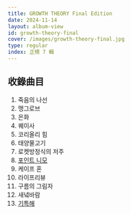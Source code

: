 ```yaml
---
title: GROWTH THEORY Final Edition
date: 2024-11-14
layout: album-view
id: growth-theory-final
cover: /images/growth-theory-final.jpg
type: regular
index: 正規 7 輯
---
```


## 收錄曲目

01. 죽음의 나선
02. 맹그로브
03. 은화
04. 퀘이사
05. 코리올리 힘
06. 태양물고기
07. 로켓방정식의 저주
08. [포인트 니모](/growth-theory-final/point-nemo/)
09. 케이프 혼
10. 라이프리뷰
11. 구름의 그림자
12. 새녘바람
13. [기특해](/growth-theory-final/give-it-up/)
